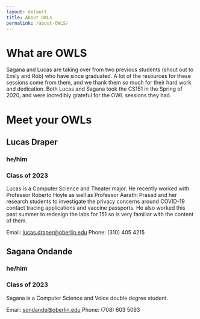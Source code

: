 ```yaml
---
layout: default
title: About OWLs
permalink: /about-OWLS/
---
```


# What are OWLS

Sagana and Lucas are taking over from two previous students (shout out to Emily and Rob) who have since graduated. A lot of the resources for these sessions come from them, and we thank them so much for their hard work and dedication. Both Lucas and Sagana took the CS151 in the Spring of 2020, and were incredibly grateful for the OWL sessions they had. 

# Meet your OWLs

## Lucas Draper
### he/him
### Class of 2023

Lucas is a Computer Science and Theater major. He recently worked with Professor Roberto Hoyle as well as Professor Aarathi Prasad and her research students to investigate the privacy concerns around COVID-19 contact tracing applications and vaccine passports. He also worked this past summer to redesign the labs for 151 so is very familiar with the content of them. 

Email: lucas.draper@oberlin.edu
Phone: (310) 405 4215

## Sagana Ondande
### he/him
### Class of 2023

Sagana is a Computer Science and Voice double degree student. 

Email: sondande@oberlin.edu
Phone: (708) 603 5093